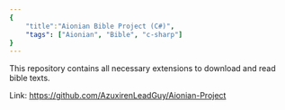 ```yaml
---
{
    "title":"Aionian Bible Project (C#)",
    "tags": ["Aionian", "Bible", "c-sharp"]
}
---
```


This repository contains all necessary extensions to download and read bible texts.

Link: https://github.com/AzuxirenLeadGuy/Aionian-Project